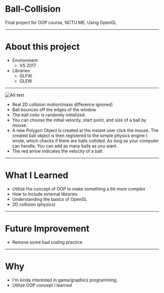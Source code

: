 # Ball-Collision
Final project for OOP course, NCTU ME.
Using OpenGL
******
# About this project
  
- Environment
     - VS 2017
- Libraries
     - GLFW
     - GLEW

******


![Alt text](https://github.com/Sciencethebird/Collision/blob/master/collision_demo_1.PNG)
- Real 2D collision motion(mass difference ignored)
- Ball bounces off the edges of the window
- The ball color is randomly initialized.
- You can choose the initial velocity, start point, and size of a ball by mouse.
- A new Polygon Object is created at the instant user click the mouse. The created ball object is then registered to the simple physics engine I wrote, which checks if there are balls collided. As long as your computer can handle, You can add as many balls as you want.
- The red arrow indicates the velocity of a ball.

****
# What I Learned 
- Utilize the concept of OOP to make something a bit more complex
- How to include external libraries
- Understanding the basics of OpenGL
- 2D collision (physics)

****
# Future Improvement
- Remove some bad coding practice
****
# Why
- I'm kinda interested in game/graphics programming. 
- Utilize OOP concept I learned
